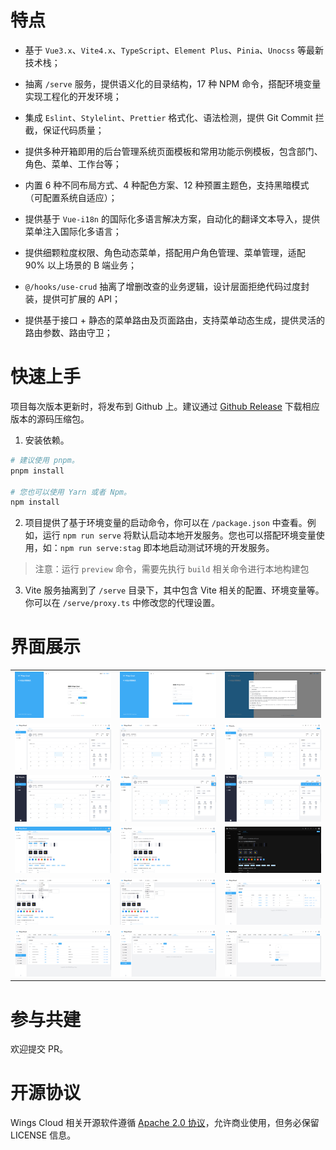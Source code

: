 # 特点

- 基于 `Vue3.x`、`Vite4.x`、`TypeScript`、`Element Plus`、`Pinia`、`Unocss` 等最新技术栈；

- 抽离 `/serve` 服务，提供语义化的目录结构，17 种 NPM 命令，搭配环境变量实现工程化的开发环境；

- 集成 `Eslint`、`Stylelint`、`Prettier` 格式化、语法检测，提供 Git Commit 拦截，保证代码质量；

- 提供多种开箱即用的后台管理系统页面模板和常用功能示例模板，包含部门、角色、菜单、工作台等；

- 内置 6 种不同布局方式、4 种配色方案、12 种预置主题色，支持黑暗模式（可配置系统自适应）；

- 提供基于 `Vue-i18n` 的国际化多语言解决方案，自动化的翻译文本导入，提供菜单注入国际化多语言；

- 提供细颗粒度权限、角色动态菜单，搭配用户角色管理、菜单管理，适配 90% 以上场景的 B 端业务；

- `@/hooks/use-crud` 抽离了增删改查的业务逻辑，设计层面拒绝代码过度封装，提供可扩展的 API；

- 提供基于接口 + 静态的菜单路由及页面路由，支持菜单动态生成，提供灵活的路由参数、路由守卫；

# 快速上手

项目每次版本更新时，将发布到 Github 上。建议通过 [Github Release](https://github.com/wingscloud/template-admin/releases) 下载相应版本的源码压缩包。

1. 安装依赖。

```sh
# 建议使用 pnpm。
pnpm install

# 您也可以使用 Yarn 或者 Npm。
npm install
```

2. 项目提供了基于环境变量的启动命令，你可以在 `/package.json` 中查看。例如，运行 `npm run serve` 将默认启动本地开发服务。您也可以搭配环境变量使用，如：`npm run serve:stag` 即本地启动测试环境的开发服务。

> 注意：运行 `preview` 命令，需要先执行 `build` 相关命令进行本地构建包

3. Vite 服务抽离到了 `/serve` 目录下，其中包含 Vite 相关的配置、环境变量等。你可以在 `/serve/proxy.ts` 中修改您的代理设置。

# 界面展示

<table>
	<tr>
		<td><img width="100%" src="https://github.com/wingscloud/assets/blob/main/template-admin/signin.png?raw=true" /></td>
		<td><img width="100%" src="https://github.com/wingscloud/assets/blob/main/template-admin/signup.png?raw=true" /></td>
		<td><img width="100%" src="https://github.com/wingscloud/assets/blob/main/template-admin/service.png?raw=true" /></td>
	</tr>
	<tr>
		<td><img width="100%" src="https://github.com/wingscloud/assets/blob/main/template-admin/layout-1.png?raw=true" /></td>
		<td><img width="100%" src="https://github.com/wingscloud/assets/blob/main/template-admin/layout-2.png?raw=true" /></td>
		<td><img width="100%" src="https://github.com/wingscloud/assets/blob/main/template-admin/layout-3.png?raw=true" /></td>
	</tr>
	<tr>
		<td><img width="100%" src="https://github.com/wingscloud/assets/blob/main/template-admin/layout-4.png?raw=true" /></td>
		<td><img width="100%" src="https://github.com/wingscloud/assets/blob/main/template-admin/layout-5.png?raw=true" /></td>
		<td><img width="100%" src="https://github.com/wingscloud/assets/blob/main/template-admin/layout-6.png?raw=true" /></td>
	</tr>
	<tr>
		<td><img width="100%" src="https://github.com/wingscloud/assets/blob/main/template-admin/theme-1.png?raw=true" /></td>
		<td><img width="100%" src="https://github.com/wingscloud/assets/blob/main/template-admin/theme-2.png?raw=true" /></td>
		<td><img width="100%" src="https://github.com/wingscloud/assets/blob/main/template-admin/theme-3.png?raw=true" /></td>
	</tr>
	<tr>
		<td><img width="100%" src="https://github.com/wingscloud/assets/blob/main/template-admin/style-1.png?raw=true" /></td>
		<td><img width="100%" src="https://github.com/wingscloud/assets/blob/main/template-admin/style-2.png?raw=true" /></td>
		<td><img width="100%" src="https://github.com/wingscloud/assets/blob/main/template-admin/page-1.png?raw=true" /></td>
	</tr>
	<tr>
		<td><img width="100%" src="https://github.com/wingscloud/assets/blob/main/template-admin/page-2.png?raw=true" /></td>
		<td><img width="100%" src="https://github.com/wingscloud/assets/blob/main/template-admin/page-3.png?raw=true" /></td>
		<td><img width="100%" src="https://github.com/wingscloud/assets/blob/main/template-admin/page-4.png?raw=true" /></td>
	</tr>
</table>

# 参与共建

欢迎提交 PR。

# 开源协议

Wings Cloud 相关开源软件遵循 [Apache 2.0 协议](https://www.apache.org/licenses/LICENSE-2.0.html)，允许商业使用，但务必保留 LICENSE 信息。
